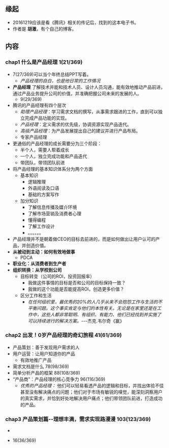 ##  缘起
+ 20161219应该是看《腾讯》相关的传记后，找到的这本电子书。
+ 作者是 **胡澈**，有个自己的博客。

##  内容
###  chap1 什么是产品经理 1(21/369)
+ 7(27/369)可以当个年终总结PPT写着。
	+ *产品经理的自白，也是他日常的工作情况*
+ **产品经理** 了解技术并能和技术人员、设计人员沟通，能有效地推动产品前进，通过产品业务提升公司的价值，并准确把握公司未来的发展的人。
	+ 9(29/369)
+ 腾讯的产品经理有四个层次
	+ *助理产品经理*：学习需求文档的撰写，从事需求跟进的工作，直到可以独立完成产品功能的实现。
	+ *产品经理*：定义需求的优先级，协调资源实现产品迭代。
	+ *高级产品经理*：为产品发展提出自己的建议并进行产品布局。
	+ 专家产品经理
+ 更通俗的产品经理的成长需要分为三个阶段：
	+ 半个人，需要人帮着成长
	+ 一个人，独立完成功能和产品迭代
	+ 带团队，带领团队前进
+ 将产品经理的基本知识体系分为两个方面
	+ 基本知识
		+ 逻辑推理
		+ 外语阅读及口语
		+ 基础的方案写作
	+ 加分知识
		+ 了解信息传播及媒介环境
		+ 了解市场营销及消费者心理
		+ 懂得编程
		+ 了解工作设计
		+ 。。。。。。
+ 产品经理并不是朝着做CEO的目标去前进的，而是如何做出让用户认可的产品，并创造价值。
+ **从被动到主动：如何有效地做事**
	+ PDCA
+ **职业化：从消费者到生产者**
+ **组织转换：从学校到公司**
	+ 目标转变（公司的ROI，投资回报率）
		+ 我做这件事情的目标是否和公司的目标保持一致？
		+ 我做的这个功能是否能提高ROI，创造更多价值？
	+ 区分工作和生活
		+ *在任何组织里，最优秀的20%的人几乎从来不会抱怨工作与生活的不平衡问题。这个事实肯定与他们的本性有关。无论是在家里还是在工作中，这些人都非常聪明、有组织、有能力、他们已经找到并实施了可以持续进行的解决方案。*---杰克.韦尔奇《赢》

### chap2 出发！0岁产品经理的奇幻旅程 41(61/369)
+ 产品策划：善于发现用户需求的人
+ 用户运营：让用户知道你的产品
	+ 有效地推广产品
+ 需求文档是什么 78(98/369)
+ 简单分析产品的框架  88(108/369)
+ “产品商”：产品经理的核心竞争力 96(116/369)
	+ *优秀的产品经理：* 他们可以轻易看透产品的逻辑和目标，并找出体验不佳甚至没有解决痛点的问题；他们对于市场有敏锐的嗅觉，能深刻洞察用户的真实需求，并恰到好处地解决用户痛点；他们带领团队前进，打造成功的产品。

###  chap3 产品策划篇--理想丰满，需求实现路漫漫 103(123/369)
+ 

+ 16(36/369)